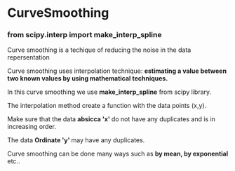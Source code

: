 # CurveSmoothing
<h3>from scipy.interp import make_interp_spline</h3>
<p>Curve smoothing is a techique of reducing the noise in the data repersentation </p>
<p>Curve smoothing uses interpolation technique: <b>estimating a value between two known values by using mathematical techniques.</b></p>
<p>In this curve smoothing we use <b>make_interp_spline</b> from scipy library.
<p>The interpolation method create a function with the data points (x,y).
<p>Make sure that the data <b>absicca 'x' </b>do not have any duplicates and is in increasing order.<p>
<p>The data <b>Ordinate 'y' </b>may have any duplicates.<p>
<p>Curve smoothing can be done many ways such as <b>by mean, by exponential</b> etc..</p>

